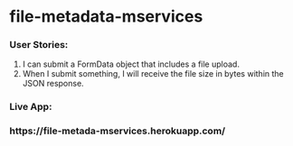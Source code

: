# file-metadata-mservices
<head>
    <title>File Metadata Microservice</title>
</head>
<body>
  <h3>User Stories:</h3>
  <ol>
    <li>I can submit a FormData object that includes a file upload.</li>
    <li>
      When I submit something, I will receive the file size in bytes within the JSON response.
    </li>
  </ol>
  <h3>Live App:<h3> <p>https://file-metada-mservices.herokuapp.com/</p>
</body>
